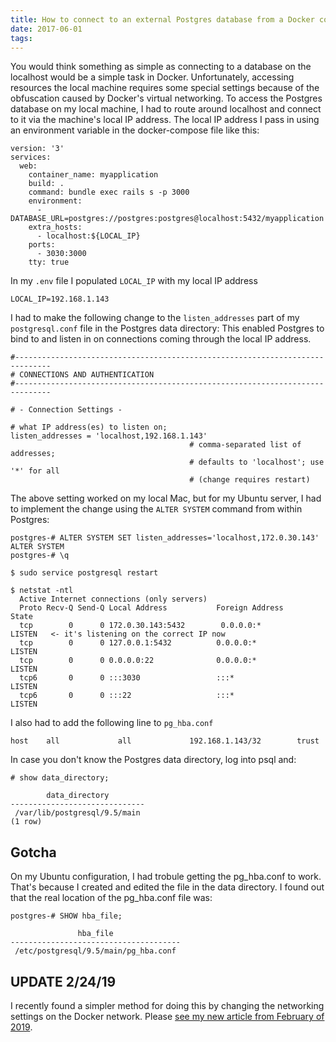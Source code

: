 ```yaml
---
title: How to connect to an external Postgres database from a Docker container
date: 2017-06-01
tags:
---
```


You would think something as simple as connecting to a database on the localhost would be a simple task in Docker. 
Unfortunately, accessing resources the local machine requires some special settings because of the obfuscation caused
by Docker's virtual networking. To access the Postgres database on my local machine, I had to route around localhost
and connect to it via the machine's local IP address. The local IP address I pass in using an environment variable
in the docker-compose file like this:

```
version: '3'
services:
  web:
    container_name: myapplication
    build: .
    command: bundle exec rails s -p 3000
    environment:
      - DATABASE_URL=postgres://postgres:postgres@localhost:5432/myapplication
    extra_hosts:
      - localhost:${LOCAL_IP}
    ports:
      - 3030:3000
    tty: true

``` 

In my `.env` file I populated `LOCAL_IP` with my local IP address

```
LOCAL_IP=192.168.1.143
```


I had to make the following change to the `listen_addresses` part of my `postgresql.conf` file in the Postgres data directory:
This enabled Postgres to bind to and listen in on connections coming through the local IP address.

```
#------------------------------------------------------------------------------
# CONNECTIONS AND AUTHENTICATION
#------------------------------------------------------------------------------

# - Connection Settings -

# what IP address(es) to listen on;
listen_addresses = 'localhost,192.168.1.143'
                                        # comma-separated list of addresses;
                                        # defaults to 'localhost'; use '*' for all
                                        # (change requires restart)

```

The above setting worked on my local Mac, but for my Ubuntu server, I had to implement the change using the
`ALTER SYSTEM` command from within Postgres:

```
postgres-# ALTER SYSTEM SET listen_addresses='localhost,172.0.30.143'
ALTER SYSTEM
postgres-# \q

$ sudo service postgresql restart

$ netstat -ntl
  Active Internet connections (only servers)
  Proto Recv-Q Send-Q Local Address           Foreign Address         State      
  tcp        0      0 172.0.30.143:5432        0.0.0.0:*               LISTEN   <- it's listening on the correct IP now   
  tcp        0      0 127.0.0.1:5432          0.0.0.0:*               LISTEN     
  tcp        0      0 0.0.0.0:22              0.0.0.0:*               LISTEN     
  tcp6       0      0 :::3030                 :::*                    LISTEN     
  tcp6       0      0 :::22                   :::*                    LISTEN   
```


I also had to add the following line to `pg_hba.conf`

```
host    all             all             192.168.1.143/32        trust
```

In case you don't know the Postgres data directory, log into psql and:

```
# show data_directory;

        data_directory        
------------------------------
 /var/lib/postgresql/9.5/main
(1 row)
```

## Gotcha

On my Ubuntu configuration, I had trobule getting the pg_hba.conf to work. That's because I created and edited the
file in the data directory. I found out that the real location of the pg_hba.conf file was:

```
postgres-# SHOW hba_file;
               
               hba_file               
--------------------------------------
 /etc/postgresql/9.5/main/pg_hba.conf
``` 

## UPDATE 2/24/19

I recently found a simpler method for doing this by changing the networking settings on the Docker network. Please
[see my new article from February of 2019](blog/2019/02/05/how-to-connect-docker-to-a-postgres-database-on-host-machine-localhost.html). 
